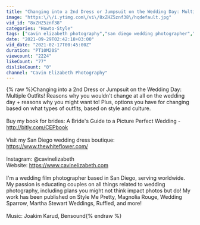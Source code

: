 ```yaml
---
title: "Changing into a 2nd Dress or Jumpsuit on the Wedding Day: Multiple Outfits!"
image: "https:\/\/i.ytimg.com\/vi\/8xZHZ5znf38\/hqdefault.jpg"
vid_id: "8xZHZ5znf38"
categories: "Howto-Style"
tags: ["cavin elizabeth photography","san diego wedding photographer","destination wedding photographer"]
date: "2021-09-29T02:42:18+03:00"
vid_date: "2021-02-17T00:45:00Z"
duration: "PT10M20S"
viewcount: "2224"
likeCount: "77"
dislikeCount: "0"
channel: "Cavin Elizabeth Photography"
---
```

{% raw %}Changing into a 2nd Dress or Jumpsuit on the Wedding Day: Multiple Outfits!   Reasons why you wouldn't change at all on the wedding day + reasons why you might want to! Plus, options you have for changing based on what types of outfits, based on style and culture. <br /><br />Buy my book for brides: A Bride's Guide to a Picture Perfect Wedding - <a rel="nofollow" target="blank" href="http://bitly.com/CEPbook">http://bitly.com/CEPbook</a><br /><br />Visit my San Diego wedding dress boutique: <a rel="nofollow" target="blank" href="https://www.thewhiteflower.com/">https://www.thewhiteflower.com/</a><br /><br />Instagram: @cavinelizabeth<br />Website: <a rel="nofollow" target="blank" href="https://www.cavinelizabeth.com">https://www.cavinelizabeth.com</a><br /><br />I'm a wedding film photographer based in San Diego, serving worldwide. My passion is educating couples on all things related to wedding photography, including plans you might not think impact photos but do! My work has been published on Style Me Pretty, Magnolia Rouge, Wedding Sparrow, Martha Stewart Weddings, Ruffled, and more!<br /><br />Music: Joakim Karud, Bensound{% endraw %}
